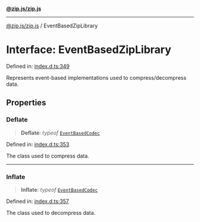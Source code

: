 [**@zip.js/zip.js**](../README.md)

***

[@zip.js/zip.js](../globals.md) / EventBasedZipLibrary

# Interface: EventBasedZipLibrary

Defined in: [index.d.ts:349](https://github.com/gildas-lormeau/zip.js/blob/347f13e008678d1fc6f83418c2c38f7e3569d2a4/index.d.ts#L349)

Represents event-based implementations used to compress/decompress data.

## Properties

### Deflate

> **Deflate**: *typeof* [`EventBasedCodec`](../classes/EventBasedCodec.md)

Defined in: [index.d.ts:353](https://github.com/gildas-lormeau/zip.js/blob/347f13e008678d1fc6f83418c2c38f7e3569d2a4/index.d.ts#L353)

The class used to compress data.

***

### Inflate

> **Inflate**: *typeof* [`EventBasedCodec`](../classes/EventBasedCodec.md)

Defined in: [index.d.ts:357](https://github.com/gildas-lormeau/zip.js/blob/347f13e008678d1fc6f83418c2c38f7e3569d2a4/index.d.ts#L357)

The class used to decompress data.
